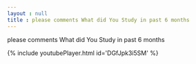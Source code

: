 ```yaml
---
layout : null
title : please comments What did You Study in past 6 months
---
```


please comments What did You Study in past 6 months



{% include youtubePlayer.html id='DGfJpk3i5SM' %}
